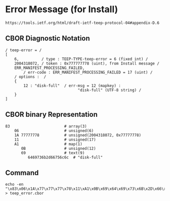 <!--
 Copyright (c) 2020 SECOM CO., LTD. All Rights reserved.

 SPDX-License-Identifier: BSD-2-Clause
-->

# Error Message (for Install)
    https://tools.ietf.org/html/draft-ietf-teep-protocol-04#appendix-D.6

## CBOR Diagnostic Notation
    / teep-error = /
    [
        6,          / type : TEEP-TYPE-teep-error = 6 (fixed int) /
        2004318072, / token : 0x777777778 (uint), from Install message /
        ERR_MANIFEST_PROCESSING_FAILED,
            / err-code : ERR_MANIFEST_PROCESSING_FAILED = 17 (uint) /
        / options :  /
        {
            12 : "disk-full"  / err-msg = 12 (mapkey) :
                                    "disk-full" (UTF-8 string) /
        }
    ]


## CBOR binary Representation
    83                        # array(3)
        06                    # unsigned(6)
        1A 77777778           # unsigned(2004318072, 0x77777778)
        11                    # unsigned(17)
        A1                    # map(1)
           0B                 # unsigned(12)
           69                 # text(9)
              6469736b2d66756c6c  # "disk-full"


## Command
    echo -en "\x83\x06\x1A\x77\x77\x77\x78\x11\xA1\x0B\x69\x64\x69\x73\x6B\x2D\x66\x75\x6C\x6C" > teep_error.cbor
